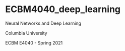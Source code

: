 # ECBM4040_deep_learning

Neural Networks and Deep Learning

Columbia University

ECBM E4040 - Spring 2021

